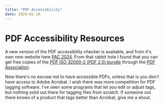 ```yaml
---
title: "PDF Accessibility"
date: 2024-02-29
---
```


# PDF Accessibility Resources

A new version of the PDF accessibility checker is available, and from it's own new website here [PAC 2024](https://pac.pdf-accessibility.org/en). From that rabbit hole I found that you can get free copies of the [PDF ISO 32000-2 (PDF 2.0) bundle](https://www.pdfa-inc.org/product/iso-32000-2-pdf-2-0-bundle-sponsored-access/) through the [PDF Association](https://pdfa.org/).

Now there's no excuse not to have accessible PDFs, unless that is you don't have access to Adobe Acrobat. I wish there was more competition for PDF tagging software. I've seen some programs that let you edit or adjust tags, but nothing solid out there for tagging files from scratch. If someone out there knows of a product that tags better than Acrobat, give me a shout.
